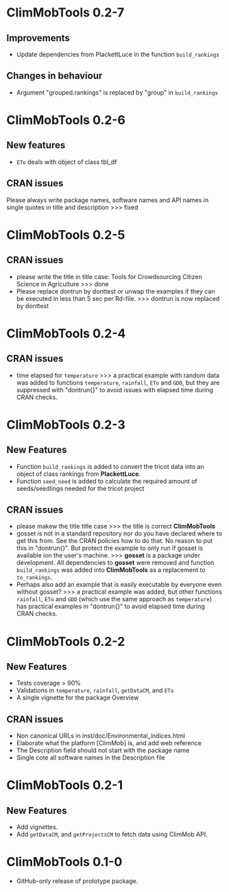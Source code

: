 # ClimMobTools 0.2-7

## Improvements
* Update dependencies from PlackettLuce in the function `build_rankings`


## Changes in behaviour
* Argument "grouped.rankings" is replaced by "group" in `build_rankings`


# ClimMobTools 0.2-6

## New features

* `ETo` deals with object of class tbl_df

## CRAN issues

Please always write package names, software names and API names in single quotes in title and description >>> fixed


# ClimMobTools 0.2-5

## CRAN issues

* please write the title in title case: Tools for Crowdsourcing Citizen Science in Agriculture >>> done
* Please replace dontrun by donttest or unwap the examples if they can be executed in less than 5 sec per Rd-file. >>> dontrun is now replaced by donttest


# ClimMobTools 0.2-4

## CRAN issues

* time elapsed for `temperature` >>> a practical example with random data was added to functions `temperature`, `rainfall`, `ETo` and `GDD`, but they are suppressed with "dontrun{}" to avoid issues with elapsed time during CRAN checks. 


# ClimMobTools 0.2-3

## New Features

* Function `build_rankings` is added to convert the tricot data into an object of class rankings from **PlackettLuce**.
* Function `seed_need` is added to calculate the required amount of seeds/seedlings needed for the tricot project

## CRAN issues

* please makew the title title case >>> the title is correct **ClimMobTools**
* gosset is not in a standard repository nor do you have declared where to get this from. See the CRAN policies how to do that. No reason to put this in "dontrun{}". But protect the example to only run if gosset is available ion the user's machine. >>> **gosset** is a package under development. All dependencies to **gosset** were removed and function `build_rankings` was added into **ClimMobTools** as a replacement to `to_rankings`. 
* Perhaps also add an example that is easily executable by everyone even without gosset? >>> a practical example was added, but other functions `rainfall`, `ETo` and `GDD` (which use the same approach as `temperature`) has practical examples in "dontrun{}" to avoid elapsed time during CRAN checks. 


# ClimMobTools 0.2-2

## New Features

* Tests coverage > 90%
* Validations in `temperature`, `rainfall`, `getDataCM`, and `ETo`
* A single vignette for the package Overview

## CRAN issues

* Non canonical URLs in inst/doc/Environmental_indices.html
* Elaborate what the platform [ClimMob] is, and add web reference
* The Description field should not start with the package name
* Single cote all software names in the Description file



# ClimMobTools 0.2-1

## New Features

* Add vignettes.
* Add `getDataCM`, and `getProjectsCM` to fetch data using ClimMob API.


# ClimMobTools 0.1-0

* GitHub-only release of prototype package.